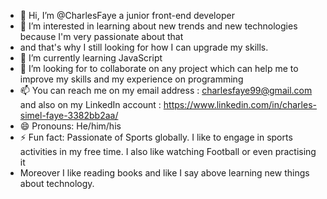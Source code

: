- 👋 Hi, I’m @CharlesFaye a junior front-end developer
- 👀 I’m interested in learning about new trends and new technologies because I'm very passionate about that
- and that's why I still looking for how I can upgrade my skills.
- 🌱 I’m currently learning JavaScript
- 💞️ I’m looking for to collaborate on any project which can help me to improve my skills and my experience on programming
- 📫 You can reach me on my email address : charlesfaye99@gmail.com and also on my LinkedIn account : https://www.linkedin.com/in/charles-simel-faye-3382bb2aa/
- 😄 Pronouns: He/him/his
- ⚡ Fun fact: Passionate of Sports globally. I like to engage in sports activities in my free time. I also like watching Football or even practising it
- Moreover I like reading books and like I say above learning new things about technology.



